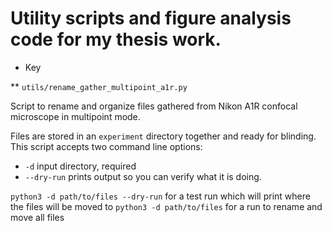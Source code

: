 # Utility scripts and figure analysis code for my thesis work.

* Key

** `utils/rename_gather_multipoint_a1r.py`

Script to rename and organize files gathered from Nikon A1R confocal microscope in multipoint mode. 

Files are stored in an `experiment` directory together and ready for blinding. This script accepts two command line options:
- `-d` input directory, required
- `--dry-run` prints output so you can verify what it is doing. 

`python3 -d path/to/files --dry-run` for a test run which will print where the files will be moved to
`python3 -d path/to/files` for a run to rename and move all files


